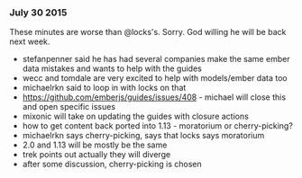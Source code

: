 ### July 30 2015

These minutes are worse than @locks's. Sorry. God willing he will be back next week.

* stefanpenner said he has had several companies make the same ember data mistakes and wants to help with the guides
* wecc and tomdale are very excited to help with models/ember data too
* michaelrkn said to loop in with locks on that
* https://github.com/emberjs/guides/issues/408 - michael will close this and open specific issues
* mixonic will take on updating the guides with closure actions
* how to get content back ported into 1.13 - moratorium or cherry-picking?
* michaelrkn says cherry-picking, says that locks says moratorium
* 2.0 and 1.13 will be mostly be the same
* trek points out actually they will diverge
* after some discussion, cherry-picking is chosen

